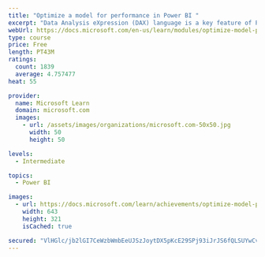 ```yaml
---
title: "Optimize a model for performance in Power BI "
excerpt: "Data Analysis eXpression (DAX) language is a key feature of Power BI. It is used to create calculated columns, calculated tables, and measures. In this module, you will learn how to use DAX to solve typical analytics problems. You will learn about one of the most popular DAX functions, CALCULATE, and how it can override the default behavior of Power BI."
webUrl: https://docs.microsoft.com/en-us/learn/modules/optimize-model-power-bi/
type: course
price: Free
length: PT43M
ratings:
  count: 1839
  average: 4.757477
heat: 55

provider:
  name: Microsoft Learn
  domain: microsoft.com
  images:
    - url: /assets/images/organizations/microsoft.com-50x50.jpg
      width: 50
      height: 50

levels:
  - Intermediate

topics:
  - Power BI

images:
  - url: https://docs.microsoft.com/learn/achievements/optimize-model-power-bi-social.png
    width: 643
    height: 321
    isCached: true

secured: "VlHGlc/jb2lGI7CeWzbWmbEeUJSzJoytDX5pKcE29SPj93iJrJS6fQLSUYwCvLOF5bB9Qvrmp7q07Wz+IbU4bpdozTWfcV3io9Dd/p9uoe7KvWQfboqAhwsqhV6Dz/RGxRvxPcG8pDka7+xHpn7iFKrtYFqR0jlUbzeV4WAmT8qOzIE7fr2jXqP2DNCh34veq3sFNJRZZEHpqlg7jRXnQdqLdsuFtOrzJ9JK42vVOOtRauHiQtE0ROVikp3SlYG4b/3Vp7YoFMZ+40RDPtEMtQDCnHxITqjkSKqWv5dS2hy5GUV7m54KDJmtrMd5jOeM48/tB4Gjvs4XjMBy9xa4dyo+GLZBEfV2JMvAGXlqVugDfs9YCBa2RT2q9PtwxjzCks5MnoUPYhE0fD9SpCxaLXB20kft0ywsXtcZugi/Jlg=;LDxlvJdSbMcz+AcIUysMGg=="
---
```



